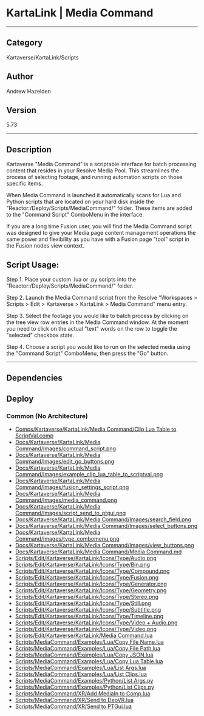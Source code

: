 # KartaLink | Media Command
___

## Category
Kartaverse/KartaLink/Scripts

## Author
Andrew Hazelden

## Version
5.73

___

## Description
<p>Kartaverse "Media Command" is a scriptable interface for batch processing content that resides in your Resolve Media Pool. This streamlines the process of selecting footage, and running automation scripts on those specific items.</p>

<p>When Media Command is launched it automatically scans for Lua and Python scripts that are located on your hard disk inside the "Reactor:/Deploy/Scripts/MediaCommand/" folder. These items are added to the "Command Script" ComboMenu in the interface.</p>

<p>If you are a long time Fusion user, you will find the Media Command script was designed to give your Media page content management operations the same power and flexibility as you have with a Fusion page "tool" script in the Fusion nodes view context.</p>

<p><h2>Script Usage:</h2></p>

<p>Step 1. Place your custom .lua or .py scripts into the "Reactor:/Deploy/Scripts/MediaCommand/" folder.</p>

<p>Step 2. Launch the Media Command script from the Resolve "Workspaces > Scripts > Edit > Kartaverse > KartaLink > Media Command" menu entry.</p>

<p>Step 3. Select the footage you would like to batch process by clicking on the tree view row entries in the Media Command window. At the moment you need to click on the actual "text" words on the row to toggle the "selected" checkbox state.</p>

<p>Step 4. Choose a script you would like to run on the selected media using the "Command Script" ComboMenu, then press the "Go" button.</p>


___

## Dependencies

## Deploy

### Common (No Architecture)

<ul>
<li><a href="https://gitlab.com/WeSuckLess/Reactor/-/blob/master/Atoms/com.AndrewHazelden.KartaLink.MediaCommand/Comps/Kartaverse/KartaLink/Media Command/Clip Lua Table to ScriptVal.comp?ref_type=heads">Comps/Kartaverse/KartaLink/Media Command/Clip Lua Table to ScriptVal.comp</a></li>
<li><a href="https://gitlab.com/WeSuckLess/Reactor/-/blob/master/Atoms/com.AndrewHazelden.KartaLink.MediaCommand/Docs/Kartaverse/KartaLink/Media Command/Images/command_script.png?ref_type=heads">Docs/Kartaverse/KartaLink/Media Command/Images/command_script.png</a></li>
<li><a href="https://gitlab.com/WeSuckLess/Reactor/-/blob/master/Atoms/com.AndrewHazelden.KartaLink.MediaCommand/Docs/Kartaverse/KartaLink/Media Command/Images/edit_go_buttons.png?ref_type=heads">Docs/Kartaverse/KartaLink/Media Command/Images/edit_go_buttons.png</a></li>
<li><a href="https://gitlab.com/WeSuckLess/Reactor/-/blob/master/Atoms/com.AndrewHazelden.KartaLink.MediaCommand/Docs/Kartaverse/KartaLink/Media Command/Images/example_clip_lua_table_to_scriptval.png?ref_type=heads">Docs/Kartaverse/KartaLink/Media Command/Images/example_clip_lua_table_to_scriptval.png</a></li>
<li><a href="https://gitlab.com/WeSuckLess/Reactor/-/blob/master/Atoms/com.AndrewHazelden.KartaLink.MediaCommand/Docs/Kartaverse/KartaLink/Media Command/Images/fusion_settings_script.png?ref_type=heads">Docs/Kartaverse/KartaLink/Media Command/Images/fusion_settings_script.png</a></li>
<li><a href="https://gitlab.com/WeSuckLess/Reactor/-/blob/master/Atoms/com.AndrewHazelden.KartaLink.MediaCommand/Docs/Kartaverse/KartaLink/Media Command/Images/media_command.png?ref_type=heads">Docs/Kartaverse/KartaLink/Media Command/Images/media_command.png</a></li>
<li><a href="https://gitlab.com/WeSuckLess/Reactor/-/blob/master/Atoms/com.AndrewHazelden.KartaLink.MediaCommand/Docs/Kartaverse/KartaLink/Media Command/Images/script_send_to_ptgui.png?ref_type=heads">Docs/Kartaverse/KartaLink/Media Command/Images/script_send_to_ptgui.png</a></li>
<li><a href="https://gitlab.com/WeSuckLess/Reactor/-/blob/master/Atoms/com.AndrewHazelden.KartaLink.MediaCommand/Docs/Kartaverse/KartaLink/Media Command/Images/search_field.png?ref_type=heads">Docs/Kartaverse/KartaLink/Media Command/Images/search_field.png</a></li>
<li><a href="https://gitlab.com/WeSuckLess/Reactor/-/blob/master/Atoms/com.AndrewHazelden.KartaLink.MediaCommand/Docs/Kartaverse/KartaLink/Media Command/Images/select_buttons.png?ref_type=heads">Docs/Kartaverse/KartaLink/Media Command/Images/select_buttons.png</a></li>
<li><a href="https://gitlab.com/WeSuckLess/Reactor/-/blob/master/Atoms/com.AndrewHazelden.KartaLink.MediaCommand/Docs/Kartaverse/KartaLink/Media Command/Images/type_combomenu.png?ref_type=heads">Docs/Kartaverse/KartaLink/Media Command/Images/type_combomenu.png</a></li>
<li><a href="https://gitlab.com/WeSuckLess/Reactor/-/blob/master/Atoms/com.AndrewHazelden.KartaLink.MediaCommand/Docs/Kartaverse/KartaLink/Media Command/Images/view_buttons.png?ref_type=heads">Docs/Kartaverse/KartaLink/Media Command/Images/view_buttons.png</a></li>
<li><a href="https://gitlab.com/WeSuckLess/Reactor/-/blob/master/Atoms/com.AndrewHazelden.KartaLink.MediaCommand/Docs/Kartaverse/KartaLink/Media Command/Media Command.md?ref_type=heads">Docs/Kartaverse/KartaLink/Media Command/Media Command.md</a></li>
<li><a href="https://gitlab.com/WeSuckLess/Reactor/-/blob/master/Atoms/com.AndrewHazelden.KartaLink.MediaCommand/Scripts/Edit/Kartaverse/KartaLink/Icons/Type/Audio.png?ref_type=heads">Scripts/Edit/Kartaverse/KartaLink/Icons/Type/Audio.png</a></li>
<li><a href="https://gitlab.com/WeSuckLess/Reactor/-/blob/master/Atoms/com.AndrewHazelden.KartaLink.MediaCommand/Scripts/Edit/Kartaverse/KartaLink/Icons/Type/Bin.png?ref_type=heads">Scripts/Edit/Kartaverse/KartaLink/Icons/Type/Bin.png</a></li>
<li><a href="https://gitlab.com/WeSuckLess/Reactor/-/blob/master/Atoms/com.AndrewHazelden.KartaLink.MediaCommand/Scripts/Edit/Kartaverse/KartaLink/Icons/Type/Compound.png?ref_type=heads">Scripts/Edit/Kartaverse/KartaLink/Icons/Type/Compound.png</a></li>
<li><a href="https://gitlab.com/WeSuckLess/Reactor/-/blob/master/Atoms/com.AndrewHazelden.KartaLink.MediaCommand/Scripts/Edit/Kartaverse/KartaLink/Icons/Type/Fusion.png?ref_type=heads">Scripts/Edit/Kartaverse/KartaLink/Icons/Type/Fusion.png</a></li>
<li><a href="https://gitlab.com/WeSuckLess/Reactor/-/blob/master/Atoms/com.AndrewHazelden.KartaLink.MediaCommand/Scripts/Edit/Kartaverse/KartaLink/Icons/Type/Generator.png?ref_type=heads">Scripts/Edit/Kartaverse/KartaLink/Icons/Type/Generator.png</a></li>
<li><a href="https://gitlab.com/WeSuckLess/Reactor/-/blob/master/Atoms/com.AndrewHazelden.KartaLink.MediaCommand/Scripts/Edit/Kartaverse/KartaLink/Icons/Type/Geometry.png?ref_type=heads">Scripts/Edit/Kartaverse/KartaLink/Icons/Type/Geometry.png</a></li>
<li><a href="https://gitlab.com/WeSuckLess/Reactor/-/blob/master/Atoms/com.AndrewHazelden.KartaLink.MediaCommand/Scripts/Edit/Kartaverse/KartaLink/Icons/Type/Stereo.png?ref_type=heads">Scripts/Edit/Kartaverse/KartaLink/Icons/Type/Stereo.png</a></li>
<li><a href="https://gitlab.com/WeSuckLess/Reactor/-/blob/master/Atoms/com.AndrewHazelden.KartaLink.MediaCommand/Scripts/Edit/Kartaverse/KartaLink/Icons/Type/Still.png?ref_type=heads">Scripts/Edit/Kartaverse/KartaLink/Icons/Type/Still.png</a></li>
<li><a href="https://gitlab.com/WeSuckLess/Reactor/-/blob/master/Atoms/com.AndrewHazelden.KartaLink.MediaCommand/Scripts/Edit/Kartaverse/KartaLink/Icons/Type/Subtitle.png?ref_type=heads">Scripts/Edit/Kartaverse/KartaLink/Icons/Type/Subtitle.png</a></li>
<li><a href="https://gitlab.com/WeSuckLess/Reactor/-/blob/master/Atoms/com.AndrewHazelden.KartaLink.MediaCommand/Scripts/Edit/Kartaverse/KartaLink/Icons/Type/Timeline.png?ref_type=heads">Scripts/Edit/Kartaverse/KartaLink/Icons/Type/Timeline.png</a></li>
<li><a href="https://gitlab.com/WeSuckLess/Reactor/-/blob/master/Atoms/com.AndrewHazelden.KartaLink.MediaCommand/Scripts/Edit/Kartaverse/KartaLink/Icons/Type/Video + Audio.png?ref_type=heads">Scripts/Edit/Kartaverse/KartaLink/Icons/Type/Video + Audio.png</a></li>
<li><a href="https://gitlab.com/WeSuckLess/Reactor/-/blob/master/Atoms/com.AndrewHazelden.KartaLink.MediaCommand/Scripts/Edit/Kartaverse/KartaLink/Icons/Type/Video.png?ref_type=heads">Scripts/Edit/Kartaverse/KartaLink/Icons/Type/Video.png</a></li>
<li><a href="https://gitlab.com/WeSuckLess/Reactor/-/blob/master/Atoms/com.AndrewHazelden.KartaLink.MediaCommand/Scripts/Edit/Kartaverse/KartaLink/Media Command.lua?ref_type=heads">Scripts/Edit/Kartaverse/KartaLink/Media Command.lua</a></li>
<li><a href="https://gitlab.com/WeSuckLess/Reactor/-/blob/master/Atoms/com.AndrewHazelden.KartaLink.MediaCommand/Scripts/MediaCommand/Examples/Lua/Copy File Name.lua?ref_type=heads">Scripts/MediaCommand/Examples/Lua/Copy File Name.lua</a></li>
<li><a href="https://gitlab.com/WeSuckLess/Reactor/-/blob/master/Atoms/com.AndrewHazelden.KartaLink.MediaCommand/Scripts/MediaCommand/Examples/Lua/Copy File Path.lua?ref_type=heads">Scripts/MediaCommand/Examples/Lua/Copy File Path.lua</a></li>
<li><a href="https://gitlab.com/WeSuckLess/Reactor/-/blob/master/Atoms/com.AndrewHazelden.KartaLink.MediaCommand/Scripts/MediaCommand/Examples/Lua/Copy JSON.lua?ref_type=heads">Scripts/MediaCommand/Examples/Lua/Copy JSON.lua</a></li>
<li><a href="https://gitlab.com/WeSuckLess/Reactor/-/blob/master/Atoms/com.AndrewHazelden.KartaLink.MediaCommand/Scripts/MediaCommand/Examples/Lua/Copy Lua Table.lua?ref_type=heads">Scripts/MediaCommand/Examples/Lua/Copy Lua Table.lua</a></li>
<li><a href="https://gitlab.com/WeSuckLess/Reactor/-/blob/master/Atoms/com.AndrewHazelden.KartaLink.MediaCommand/Scripts/MediaCommand/Examples/Lua/List Args.lua?ref_type=heads">Scripts/MediaCommand/Examples/Lua/List Args.lua</a></li>
<li><a href="https://gitlab.com/WeSuckLess/Reactor/-/blob/master/Atoms/com.AndrewHazelden.KartaLink.MediaCommand/Scripts/MediaCommand/Examples/Lua/List Clips.lua?ref_type=heads">Scripts/MediaCommand/Examples/Lua/List Clips.lua</a></li>
<li><a href="https://gitlab.com/WeSuckLess/Reactor/-/blob/master/Atoms/com.AndrewHazelden.KartaLink.MediaCommand/Scripts/MediaCommand/Examples/Python/List Args.py?ref_type=heads">Scripts/MediaCommand/Examples/Python/List Args.py</a></li>
<li><a href="https://gitlab.com/WeSuckLess/Reactor/-/blob/master/Atoms/com.AndrewHazelden.KartaLink.MediaCommand/Scripts/MediaCommand/Examples/Python/List Clips.py?ref_type=heads">Scripts/MediaCommand/Examples/Python/List Clips.py</a></li>
<li><a href="https://gitlab.com/WeSuckLess/Reactor/-/blob/master/Atoms/com.AndrewHazelden.KartaLink.MediaCommand/Scripts/MediaCommand/XR/Add MediaIn to Comp.lua?ref_type=heads">Scripts/MediaCommand/XR/Add MediaIn to Comp.lua</a></li>
<li><a href="https://gitlab.com/WeSuckLess/Reactor/-/blob/master/Atoms/com.AndrewHazelden.KartaLink.MediaCommand/Scripts/MediaCommand/XR/Send to DeoVR.lua?ref_type=heads">Scripts/MediaCommand/XR/Send to DeoVR.lua</a></li>
<li><a href="https://gitlab.com/WeSuckLess/Reactor/-/blob/master/Atoms/com.AndrewHazelden.KartaLink.MediaCommand/Scripts/MediaCommand/XR/Send to PTGui.lua?ref_type=heads">Scripts/MediaCommand/XR/Send to PTGui.lua</a></li>
</ul>
